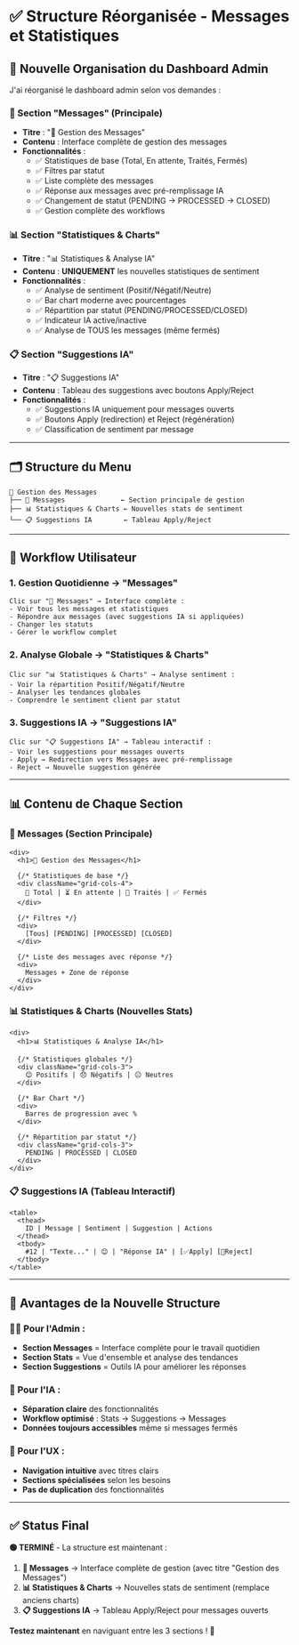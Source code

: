 # ✅ Structure Réorganisée - Messages et Statistiques

## 🎯 **Nouvelle Organisation du Dashboard Admin**

J'ai réorganisé le dashboard admin selon vos demandes :

### **📧 Section "Messages" (Principale)**
- **Titre** : "💬 Gestion des Messages" 
- **Contenu** : Interface complète de gestion des messages
- **Fonctionnalités** :
  - ✅ Statistiques de base (Total, En attente, Traités, Fermés)
  - ✅ Filtres par statut 
  - ✅ Liste complète des messages
  - ✅ Réponse aux messages avec pré-remplissage IA
  - ✅ Changement de statut (PENDING → PROCESSED → CLOSED)
  - ✅ Gestion complète des workflows

### **📊 Section "Statistiques & Charts"**
- **Titre** : "📊 Statistiques & Analyse IA"
- **Contenu** : **UNIQUEMENT** les nouvelles statistiques de sentiment
- **Fonctionnalités** :
  - ✅ Analyse de sentiment (Positif/Négatif/Neutre) 
  - ✅ Bar chart moderne avec pourcentages
  - ✅ Répartition par statut (PENDING/PROCESSED/CLOSED)
  - ✅ Indicateur IA active/inactive
  - ✅ Analyse de TOUS les messages (même fermés)

### **📋 Section "Suggestions IA"**
- **Titre** : "📋 Suggestions IA"
- **Contenu** : Tableau des suggestions avec boutons Apply/Reject
- **Fonctionnalités** :
  - ✅ Suggestions IA uniquement pour messages ouverts
  - ✅ Boutons Apply (redirection) et Reject (régénération)
  - ✅ Classification de sentiment par message

---

## 🗂️ **Structure du Menu**

```
📧 Gestion des Messages
├── 💬 Messages              ← Section principale de gestion
├── 📊 Statistiques & Charts ← Nouvelles stats de sentiment  
└── 📋 Suggestions IA        ← Tableau Apply/Reject
```

---

## 🔄 **Workflow Utilisateur**

### **1. Gestion Quotidienne → "Messages"**
```
Clic sur "💬 Messages" → Interface complète :
- Voir tous les messages et statistiques
- Répondre aux messages (avec suggestions IA si appliquées)
- Changer les statuts
- Gérer le workflow complet
```

### **2. Analyse Globale → "Statistiques & Charts"**
```
Clic sur "📊 Statistiques & Charts" → Analyse sentiment :
- Voir la répartition Positif/Négatif/Neutre
- Analyser les tendances globales
- Comprendre le sentiment client par statut
```

### **3. Suggestions IA → "Suggestions IA"**
```
Clic sur "📋 Suggestions IA" → Tableau interactif :
- Voir les suggestions pour messages ouverts
- Apply → Redirection vers Messages avec pré-remplissage
- Reject → Nouvelle suggestion générée
```

---

## 📊 **Contenu de Chaque Section**

### **💬 Messages (Section Principale)**
```tsx
<div>
  <h1>💬 Gestion des Messages</h1>
  
  {/* Statistiques de base */}
  <div className="grid-cols-4">
    📨 Total | ⏳ En attente | 🔄 Traités | ✅ Fermés
  </div>
  
  {/* Filtres */}
  <div>
    [Tous] [PENDING] [PROCESSED] [CLOSED]
  </div>
  
  {/* Liste des messages avec réponse */}
  <div>
    Messages + Zone de réponse
  </div>
</div>
```

### **📊 Statistiques & Charts (Nouvelles Stats)**
```tsx
<div>
  <h1>📊 Statistiques & Analyse IA</h1>
  
  {/* Statistiques globales */}
  <div className="grid-cols-3">
    😊 Positifs | 😞 Négatifs | 😐 Neutres
  </div>
  
  {/* Bar Chart */}
  <div>
    Barres de progression avec %
  </div>
  
  {/* Répartition par statut */}
  <div className="grid-cols-3">
    PENDING | PROCESSED | CLOSED
  </div>
</div>
```

### **📋 Suggestions IA (Tableau Interactif)**
```tsx
<table>
  <thead>
    ID | Message | Sentiment | Suggestion | Actions
  </thead>
  <tbody>
    #12 | "Texte..." | 😊 | "Réponse IA" | [✅Apply] [🔄Reject]
  </tbody>
</table>
```

---

## 🎯 **Avantages de la Nouvelle Structure**

### **👨‍💼 Pour l'Admin :**
- **Section Messages** = Interface complète pour le travail quotidien
- **Section Stats** = Vue d'ensemble et analyse des tendances  
- **Section Suggestions** = Outils IA pour améliorer les réponses

### **🤖 Pour l'IA :**
- **Séparation claire** des fonctionnalités
- **Workflow optimisé** : Stats → Suggestions → Messages
- **Données toujours accessibles** même si messages fermés

### **📱 Pour l'UX :**
- **Navigation intuitive** avec titres clairs
- **Sections spécialisées** selon les besoins
- **Pas de duplication** des fonctionnalités

---

## ✅ **Status Final**

**🟢 TERMINÉ** - La structure est maintenant :

1. **💬 Messages** → Interface complète de gestion (avec titre "Gestion des Messages")
2. **📊 Statistiques & Charts** → Nouvelles stats de sentiment (remplace anciens charts)  
3. **📋 Suggestions IA** → Tableau Apply/Reject pour messages ouverts

**Testez maintenant** en naviguant entre les 3 sections ! 🚀

